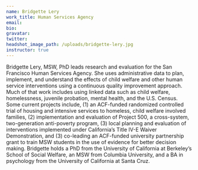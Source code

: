 ```yaml
---
name: Bridgette Lery
work_title: Human Services Agency
email:
bio:
gravatar:
twitter:
headshot_image_path: /uploads/bridgette-lery.jpg
instructor: true
---
```



Bridgette Lery, MSW, PhD leads research and evaluation for the San Francisco Human Services Agency. She uses administrative data to plan, implement, and understand the effects of child welfare and other human service interventions using a continuous quality improvement approach. Much of that work includes using linked data such as child welfare, homelessness, juvenile probation, mental health, and the U.S. Census. Some current projects include, (1) an ACF-funded randomized controlled trial of housing and intensive services to homeless, child welfare involved families, (2) implementation and evaluation of Project 500, a cross-system, two-generation anti-poverty program, (3) local planning and evaluation of interventions implemented under California’s Title IV-E Waiver Demonstration, and (3) co-leading an ACF-funded university partnership grant to train MSW students in the use of evidence for better decision making. Bridgette holds a PhD from the University of California at Berkeley’s School of Social Welfare, an MSW from Columbia University, and a BA in psychology from the University of California at Santa Cruz.